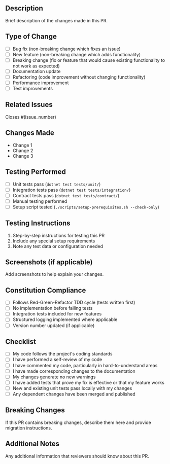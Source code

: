 ## Description








Brief description of the changes made in this PR.

## Type of Change








- [ ] Bug fix (non-breaking change which fixes an issue)
- [ ] New feature (non-breaking change which adds functionality)
- [ ] Breaking change (fix or feature that would cause existing functionality to not work as expected)
- [ ] Documentation update
- [ ] Refactoring (code improvement without changing functionality)
- [ ] Performance improvement
- [ ] Test improvements

## Related Issues








Closes #(issue_number)

## Changes Made








- Change 1
- Change 2
- Change 3

## Testing Performed








- [ ] Unit tests pass (`dotnet test tests/unit/`)
- [ ] Integration tests pass (`dotnet test tests/integration/`)
- [ ] Contract tests pass (`dotnet test tests/contract/`)
- [ ] Manual testing performed
- [ ] Setup script tested (`./scripts/setup-prerequisites.sh --check-only`)

## Testing Instructions








1. Step-by-step instructions for testing this PR
2. Include any special setup requirements
3. Note any test data or configuration needed

## Screenshots (if applicable)








Add screenshots to help explain your changes.

## Constitution Compliance








- [ ] Follows Red-Green-Refactor TDD cycle (tests written first)
- [ ] No implementation before failing tests
- [ ] Integration tests included for new features
- [ ] Structured logging implemented where applicable
- [ ] Version number updated (if applicable)

## Checklist








- [ ] My code follows the project's coding standards
- [ ] I have performed a self-review of my code
- [ ] I have commented my code, particularly in hard-to-understand areas
- [ ] I have made corresponding changes to the documentation
- [ ] My changes generate no new warnings
- [ ] I have added tests that prove my fix is effective or that my feature works
- [ ] New and existing unit tests pass locally with my changes
- [ ] Any dependent changes have been merged and published

## Breaking Changes








If this PR contains breaking changes, describe them here and provide migration instructions.

## Additional Notes








Any additional information that reviewers should know about this PR.
